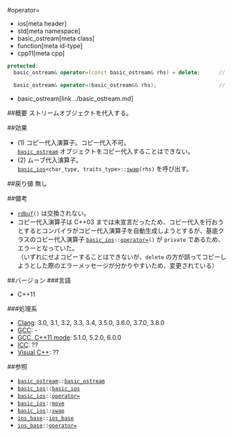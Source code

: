 #operator=
* ios[meta header]
* std[meta namespace]
* basic_ostream[meta class]
* function[meta id-type]
* cpp11[meta cpp]

```cpp
protected:
  basic_ostream& operator=(const basic_ostream& rhs) = delete;      // (1)

  basic_ostream& operator=(basic_ostream&& rhs);                    // (2)
```
* basic_ostream[link ../basic_ostream.md]


##概要
ストリームオブジェクトを代入する。


##効果
- (1) コピー代入演算子。コピー代入不可。  
    [`basic_ostream`](../basic_ostream.md) オブジェクトをコピー代入することはできない。
- (2) ムーブ代入演算子。  
    [`basic_ios`](../../ios/basic_ios.md)`<char_type, traits_type>::`[`swap`](../../ios/basic_ios/swap.md)`(rhs)` を呼び出す。


##戻り値
無し


##備考
- [`rdbuf`](../../ios/basic_ios/rdbuf.md)`()` は交換されない。
- コピー代入演算子は C++03 までは未宣言だったため、コピー代入を行おうとするとコンパイラがコピー代入演算子を自動生成しようとするが、基底クラスのコピー代入演算子 [`basic_ios`](../../ios/basic_ios.md)`::`[`operator=`](../../ios/basic_ios/op_assign.md)`()` が `private` であるため、エラーとなっていた。  
    （いずれにせよコピーすることはできないが、`delete` の方が誤ってコピーしようとした際のエラーメッセージが分かりやすいため、変更されている）


##バージョン
###言語
- C++11


###処理系
- [Clang](/implementation.md#clang): 3.0, 3.1, 3.2, 3.3, 3.4, 3.5.0, 3.6.0, 3.7.0, 3.8.0
- [GCC](/implementation.md#gcc): -
- [GCC, C++11 mode](/implementation.md#gcc): 5.1.0, 5.2.0, 6.0.0
- [ICC](/implementation.md#icc): ??
- [Visual C++](/implementation.md#visual_cpp): ??


##参照
- [`basic_ostream`](../basic_ostream.md)`::`[`basic_ostream`](op_constructor.md)
- [`basic_ios`](../../ios/basic_ios.md)`::`[`basic_ios`](../../ios/basic_ios/op_constructor.md)
- [`basic_ios`](../../ios/basic_ios.md)`::`[`operator=`](../../ios/basic_ios/op_assign.md)
- [`basic_ios`](../../ios/basic_ios.md)`::`[`move`](../../ios/basic_ios/move.md)
- [`basic_ios`](../../ios/basic_ios.md)`::`[`swap`](../../ios/basic_ios/swap.md)
- [`ios_base`](../../ios/ios_base.md)`::`[`ios_base`](../../ios/ios_base/op_constructor.md)
- [`ios_base`](../../ios/ios_base.md)`::`[`operator=`](../../ios/ios_base/op_assign.md)
